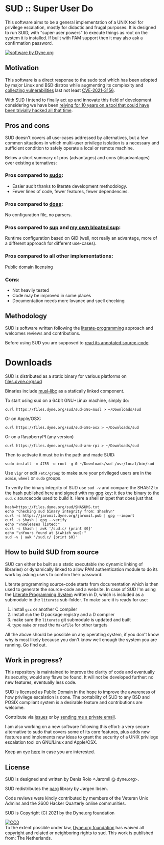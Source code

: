 # SUD :: Super User Do

This software aims to be a general implementation of a UNIX tool for
privilege escalation, mostly for didactic and frugal purposes. It is
designed to run SUID, with "super-user powers" to execute things as
root on the system it is installed. If built with PAM support then it
may also ask a confirmation password.

[![software by Dyne.org](https://files.dyne.org/software_by_dyne.png)](http://www.dyne.org)

## Motivation

This software is a direct response to the sudo tool which has been
adopted by major Linux and BSD distros while augmenting its complexity
and [collecting
vulnerabilities](https://cve.mitre.org/cgi-bin/cvekey.cgi?keyword=sudo)
last not least
[CVE-2021-3156](https://cve.mitre.org/cgi-bin/cvename.cgi?name=CVE-2021-3156).

With SUD I intend to finally act up and innovate this field of
development considering we have been [relying for 10 years on a tool
that could have been trivially hacked all that
time](https://www.zdnet.com/article/10-years-old-sudo-bug-lets-linux-users-gain-root-level-access/).

## Pros and cons

SUD doesn't covers all use-cases addressed by alternatives, but a few
common situations in which multi-user privilege isolation is a
necessary and sufficient condition to safely operate a local or remote
machine.

Below a short summary of pros (advantages) and cons (disadvantages) over
existing alternatives:

### Pros compared to [sudo](https://www.sudo.ws/repo.html):

- Easier audit thanks to literate development methodology.
- Fewer lines of code, fewer features, fewer dependencies.

### Pros compared to [doas](https://github.com/Duncaen/OpenDoas):

No configuration file, no parsers.

### Pros compared to [sup](https://github.com/parazyd/sup) and [my own bloated sup](https://github.com/dyne/sup):

Runtime configuration based on GID (well, not really an advantage,
more of a different approach for different use-cases).

### Pros compared to all other implementations:

Public domain licensing

### Cons:

- Not heavily tested
- Code may be improved in some places
- Documentation needs more lovance and spell checking


## Methodology

SUD is software written following the
[literate-programming](https://en.wikipedia.org/wiki/Literate_programming)
approach and welcomes reviews and contributions.

Before using SUD you are supposed to [read its annotated source-code](https://sud.dyne.org).


# Downloads

SUD is distributed as a static binary for various platforms on
[files.dyne.org/sud](https://files.dyne.org/sud)

Binaries include [musl-libc](https://musl-libc.org) as a statically
linked component.

To start using sud on a 64bit GNU+Linux machine, simply do:

```
curl https://files.dyne.org/sud/sud-x86-musl > ~/Downloads/sud
```

Or on Apple/OSX:
```
curl https://files.dyne.org/sud/sud-x86-osx > ~/Downloads/sud
```

Or on a RaspberryPI (any version)
```
curl https://files.dyne.org/sud/sud-arm-rpi > ~/Downloads/sud
```

Then to activate it must be in the path and made SUID:
```
sudo install -m 4755 -o root -g 0 ~/Downloads/sud /usr/local/bin/sud
```

Use `vigr` or edit `/etc/group` to make sure your privileged users are in the `admin`, `wheel` or `sudo` groups.

To verify the binary integrity of SUD use `sud -v` and compare the SHA512 to the [hash published here](https://files.dyne.org/sud/SHASUMS.txt) and signed with [my gpg key](https://jaromil.dyne.org/jaromil.pub): it ties the binary to the `sud.c` sourcecode used to build it. Here a shell snippet that does just that:

```
hash=https://files.dyne.org/sud/SHASUMS.txt
echo "Checking sud binary integrity from: $hash\n"
curl -s https://jaromil.dyne.org/jaromil.pub | gpg --import
curl -s $hash | gpg --verify
echo "\nReleases listed:"
curl -s $hash | awk '/sud.c/ {print $0}'
echo "\nYours found at $(which sud):"
sud -v | awk '/sud.c/ {print $0}'
```

## How to build SUD from source

SUD can either be built as a static executable (no dynamic linking of
libraries) or dynamically linked to allow PAM authentication module to
do its work by asking users to confirm their password.

Literate programming source-code starts from documentation which is
then used to generate the source-code and a website. In case of SUD
I'm using the [Literate Programming
System](https://github.com/zyedidia/Literate) written in D, which is
included as a submodule in the `literate` sub-folder. To make sure it is ready for use:

1. install `gcc` or another C compiler
2. install `dub` the D package registry and a D compiler
3. make sure the `literate` git submodule is updated and built
4. type `make` or read the `Makefile` for other targets

All the above should be possible on any operating system, if you don't
know why is most likely because you don't know well enough the system
you are running. Go find out.

## Work in progress?

This repository is maintained to improve the clarity of code and
eventually its security, would any flaws be found. It will not be
developed further: no new features, eventually less code.

SUD is licensed as Public Domain in the hope to improve the awareness
of how privilege escalation is done. The portability of SUD to any BSD
and POSIX compliant system is a desirable feature and contributions
are welcome.

Contribute via [issues](dyne/sud/issues) or by [sending me a private email](https://jaromil.dyne.org).

I am also working on a new software following this effort: a very
secure alternative to sudo that covers some of its core features, plus
adds new features and implements new ideas to grant the security of a
UNIX privilege escalation tool on GNU/Linux and Apple/OSX.

Keep an eye [here](https://github.com/jaromil/suca) in case you are
interested.

## License

SUD is designed and written by Denis Roio <Jaromil @ dyne.org>.

SUD redistributes the [parg](https://github.com/jibsen/parg) library by Jørgen Ibsen.

Code reviews were kindly contributed by members of the Veteran Unix Admins and the 2600 Hacker Quarterly online communities.

SUD is Copyright (C) 2021 by the Dyne.org foundation

<p xmlns:dct="https://purl.org/dc/terms/" xmlns:vcard="https://www.w3.org/2001/vcard-rdf/3.0#">
  <a rel="license"
     href="https://creativecommons.org/publicdomain/zero/1.0/">
    <img src="https://i.creativecommons.org/p/zero/1.0/88x31.png" style="border-style: none;" alt="CC0" />
  </a>
  <br />
  To the extent possible under law,
  <a rel="dct:publisher"
     href="https://dyne.org">
    <span property="dct:title">Dyne.org foundation</span></a>
  has waived all copyright and related or neighboring rights to
  <span property="dct:title">sud</span>.
This work is published from:
<span property="vcard:Country" datatype="dct:ISO3166"
      content="NL" about="https://dyne.org">
  The Netherlands</span>.
</p>

